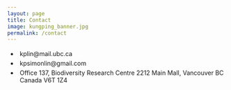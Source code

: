 ```yaml
---
layout: page
title: Contact
image: kungping_banner.jpg
permalink: /contact
---
```

<style>
ul li {
    padding: 2.5px 5px;
}
</style>

<ul class="fa-ul">
  <li><i class="fa-li fa fa-envelope"></i>kplin@mail.ubc.ca</li>  
  
  <li><i class="fa-li fa fa-envelope"></i>kpsimonlin@gmail.com</li>  
  
  <li><i class="fa-li fa fa-paper-plane"></i>Office 137, Biodiversity Research Centre 2212 Main Mall, Vancouver BC Canada V6T 1Z4</li>  
</ul>
